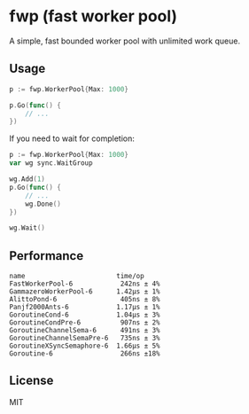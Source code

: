 # fwp (fast worker pool)

A simple, fast bounded worker pool with unlimited work queue.

## Usage

```go
p := fwp.WorkerPool{Max: 1000}

p.Go(func() {
    // ...
})
```

If you need to wait for completion:

```go
p := fwp.WorkerPool{Max: 1000}
var wg sync.WaitGroup

wg.Add(1)
p.Go(func() {
    // ...
    wg.Done()
})

wg.Wait()
```

## Performance

```
name                       time/op
FastWorkerPool-6            242ns ± 4%
GammazeroWorkerPool-6      1.42µs ± 1%
AlittoPond-6                405ns ± 8%
Panjf2000Ants-6            1.17µs ± 1%
GoroutineCond-6            1.04µs ± 3%
GoroutineCondPre-6          907ns ± 2%
GoroutineChannelSema-6      491ns ± 3%
GoroutineChannelSemaPre-6   735ns ± 3%
GoroutineXSyncSemaphore-6  1.66µs ± 5%
Goroutine-6                 266ns ±18%
```

## License

MIT
